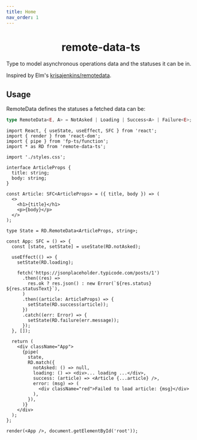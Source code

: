 ```yaml
---
title: Home
nav_order: 1
---
```


<h1 align="center">remote-data-ts</h1>

Type to model asynchronous operations data and the statuses it can be in.

Inspired by Elm's
[krisajenkins/remotedata](https://package.elm-lang.org/packages/krisajenkins/remotedata/latest/RemoteData).

## Usage

RemoteData defines the statuses a fetched data can be:

```ts
type RemoteData<E, A> = NotAsked | Loading | Success<A> | Failure<E>;
```

```tsx
import React, { useState, useEffect, SFC } from 'react';
import { render } from 'react-dom';
import { pipe } from 'fp-ts/function';
import * as RD from 'remote-data-ts';

import './styles.css';

interface ArticleProps {
  title: string;
  body: string;
}

const Article: SFC<ArticleProps> = ({ title, body }) => (
  <>
    <h1>{title}</h1>
    <p>{body}</p>
  </>
);

type State = RD.RemoteData<ArticleProps, string>;

const App: SFC = () => {
  const [state, setState] = useState(RD.notAsked);

  useEffect(() => {
    setState(RD.loading);

    fetch('https://jsonplaceholder.typicode.com/posts/1')
      .then((res) =>
        res.ok ? res.json() : new Error(`${res.status} ${res.statusText}`),
      )
      .then((article: ArticleProps) => {
        setState(RD.success(article));
      })
      .catch((err: Error) => {
        setState(RD.failure(err.message));
      });
  }, []);

  return (
    <div className="App">
      {pipe(
        state,
        RD.match({
          notAsked: () => null,
          loading: () => <div>... loading ...</div>,
          success: (article) => <Article {...article} />,
          error: (msg) => (
            <div className="red">Failed to load article: {msg}</div>
          ),
        }),
      )}
    </div>
  );
};

render(<App />, document.getElementById('root'));
```
